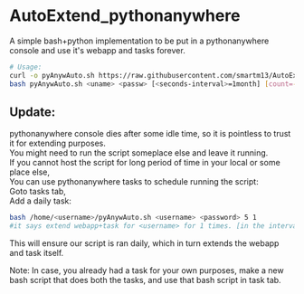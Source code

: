 # AutoExtend_pythonanywhere
A simple bash+python implementation to be put in a pythonanywhere console and use it's webapp and tasks forever.

```sh
# Usage:
curl -o pyAnywAuto.sh https://raw.githubusercontent.com/smartm13/AutoExtend_pythonanywhere/master/pythonAnywhere_AutoRefresh.sh
bash pyAnywAuto.sh <uname> <passw> [<seconds-interval>=1month] [count=-1] [logtimestamp-timezone=Asia/Kolkata]
```

## Update:  
pythonanywhere console dies after some idle time, so it is pointless to trust it for extending purposes.  
You might need to run the script someplace else and leave it running.  
If you cannot host the script for long period of time in your local or some place else,  
You can use pythonanywhere tasks to schedule running the script:  
Goto tasks tab,  
Add a daily task:  
```sh
bash /home/<username>/pyAnywAuto.sh <username> <password> 5 1
#it says extend webapp+task for <username> for 1 times. [in the interval of 5secs-pointless] 
```
This will ensure our script is ran daily, which in turn extends the webapp and task itself.

Note: In case, you already had a task for your own purposes, make a new bash script that does both the tasks, and use that bash script in task tab.
